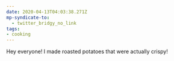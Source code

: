 ```yaml
---
date: 2020-04-13T04:03:38.271Z
mp-syndicate-to:
  - twitter_bridgy_no_link
tags:
- cooking
---
```


Hey everyone! I made roasted potatoes that were actually crispy!
